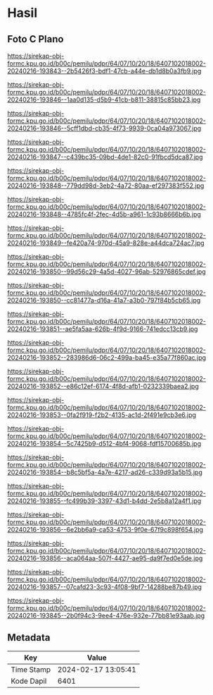 # Hasil

## Foto C Plano

https://sirekap-obj-formc.kpu.go.id/b00c/pemilu/pdpr/64/07/10/20/18/6407102018002-20240216-193843--2b5426f3-bdf1-47cb-a44e-db1d8b0a3fb9.jpg

https://sirekap-obj-formc.kpu.go.id/b00c/pemilu/pdpr/64/07/10/20/18/6407102018002-20240216-193846--1aa0d135-d5b9-41cb-b811-38815c85bb23.jpg

https://sirekap-obj-formc.kpu.go.id/b00c/pemilu/pdpr/64/07/10/20/18/6407102018002-20240216-193846--5cff1dbd-cb35-4f73-9939-0ca04a973067.jpg

https://sirekap-obj-formc.kpu.go.id/b00c/pemilu/pdpr/64/07/10/20/18/6407102018002-20240216-193847--c439bc35-09bd-4de1-82c0-91fbcd5dca87.jpg

https://sirekap-obj-formc.kpu.go.id/b00c/pemilu/pdpr/64/07/10/20/18/6407102018002-20240216-193848--779dd98d-3eb2-4a72-80aa-ef297383f552.jpg

https://sirekap-obj-formc.kpu.go.id/b00c/pemilu/pdpr/64/07/10/20/18/6407102018002-20240216-193848--4785fc4f-2fec-4d5b-a961-1c93b8666b6b.jpg

https://sirekap-obj-formc.kpu.go.id/b00c/pemilu/pdpr/64/07/10/20/18/6407102018002-20240216-193849--fe420a74-970d-45a9-828e-a44dca724ac7.jpg

https://sirekap-obj-formc.kpu.go.id/b00c/pemilu/pdpr/64/07/10/20/18/6407102018002-20240216-193850--99d56c29-4a5d-4027-96ab-52976865cdef.jpg

https://sirekap-obj-formc.kpu.go.id/b00c/pemilu/pdpr/64/07/10/20/18/6407102018002-20240216-193850--cc81477a-d16a-41a7-a3b0-797f84b5cb65.jpg

https://sirekap-obj-formc.kpu.go.id/b00c/pemilu/pdpr/64/07/10/20/18/6407102018002-20240216-193851--ae5fa5aa-626b-4f9d-9166-741edcc13cb9.jpg

https://sirekap-obj-formc.kpu.go.id/b00c/pemilu/pdpr/64/07/10/20/18/6407102018002-20240216-193852--283986d6-06c2-499a-ba45-e35a77f860ac.jpg

https://sirekap-obj-formc.kpu.go.id/b00c/pemilu/pdpr/64/07/10/20/18/6407102018002-20240216-193852--e86c12ef-6174-4f8d-afb1-0232339baea2.jpg

https://sirekap-obj-formc.kpu.go.id/b00c/pemilu/pdpr/64/07/10/20/18/6407102018002-20240216-193853--0fa2f919-f2b2-4135-ac1d-2f491e9cb3e6.jpg

https://sirekap-obj-formc.kpu.go.id/b00c/pemilu/pdpr/64/07/10/20/18/6407102018002-20240216-193854--5c7425b9-d512-4bf4-9068-fdf15700685b.jpg

https://sirekap-obj-formc.kpu.go.id/b00c/pemilu/pdpr/64/07/10/20/18/6407102018002-20240216-193854--b8c5bf5a-4a7e-4217-ad26-c339d93a5b15.jpg

https://sirekap-obj-formc.kpu.go.id/b00c/pemilu/pdpr/64/07/10/20/18/6407102018002-20240216-193855--fc499b39-3397-43d1-b4dd-2e5b8a12a4f1.jpg

https://sirekap-obj-formc.kpu.go.id/b00c/pemilu/pdpr/64/07/10/20/18/6407102018002-20240216-193856--6e2bb6a9-ca53-4753-9f0e-67f9c898f654.jpg

https://sirekap-obj-formc.kpu.go.id/b00c/pemilu/pdpr/64/07/10/20/18/6407102018002-20240216-193856--aca064aa-507f-4427-ae95-da9f7ed0e5de.jpg

https://sirekap-obj-formc.kpu.go.id/b00c/pemilu/pdpr/64/07/10/20/18/6407102018002-20240216-193857--07cafd23-3c93-4f08-9bf7-14288be87b49.jpg

https://sirekap-obj-formc.kpu.go.id/b00c/pemilu/pdpr/64/07/10/20/18/6407102018002-20240216-193845--2b0f94c3-9ee4-476e-932e-77bb81e93aab.jpg


## Metadata

| Key        | Value               |
| ---------- | ------------------- |
| Time Stamp | 2024-02-17 13:05:41 |
| Kode Dapil | 6401                |



